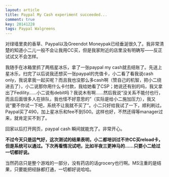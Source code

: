 ```yaml
---
layout: article
title: Paypal My Cash experiment succeeded...
comment: true
key: 20141228
tags: Paypal Walgreens
---
```


对绿墙里卖的香草、Paypal以及Greendot Moneypak已经垂涎很久了。我非常清楚的知道小二儿一般不会让我用CC买，但是我家附近的店里没有明确写——反正试试又不会怎样。

我随手在冰箱里抓了两瓶星冰乐，拿了一张paypal my cash就去结账了。先送上星冰乐，扫完了以后说我还想买一张paypal的充值卡，小二看了看我说cash only，我说拿我一起买呢？而且我也没那么多cash啊（赞自己的机智，把小二绕进去了），小二说那你用什么卡付款，我给她看了CSP；她说还有别的吗，我又拿出了Fedility……小二说有debit吗？我说木有啊……然后我说“没关系不能付也行，而且后面很多人在排队，我也怪不好意思的”（实际是给小二施加压力），我又说“要不你试一下吧，系统不让我就不买了”。小二只好给我试了一下，顺利刷过。Paypal买了490，加上星冰乐和fee不到500。这样也好，不然还得等manager过来，就肯定买不到了。

回家以后打开网页，paypal cash 瞬间就能充了。非常开心。


**不过今天只是运气好，这次测试的结果表明，小二都培训过不许CC买reload卡，但是系统可以通过。下次再看情况试吧，比如半夜三更神马的……只要小二给过一切都好说。**


当然药店只是整个游戏的一部分，没有药店的话grocery也行啊。MS注重的是结果，只要能把经脉都打通，一切都好说哈哈。
